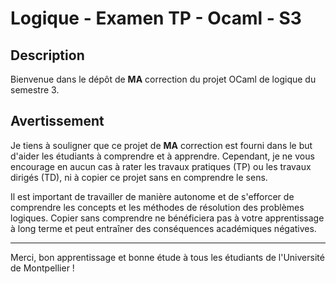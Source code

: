 # Logique - Examen TP - Ocaml - S3

## Description
Bienvenue dans le dépôt de **MA** correction du projet OCaml de logique du semestre 3.

## Avertissement

Je tiens à souligner que ce projet de **MA** correction est fourni dans le but d'aider les étudiants à comprendre et à apprendre. 
Cependant, je ne vous encourage en aucun cas à rater les travaux pratiques (TP) ou les travaux dirigés (TD), ni à copier ce projet sans en comprendre le sens.

Il est important de travailler de manière autonome et de s'efforcer de comprendre les concepts et les méthodes de résolution des problèmes logiques. 
Copier sans comprendre ne bénéficiera pas à votre apprentissage à long terme et peut entraîner des conséquences académiques négatives.

---

Merci, bon apprentissage et bonne étude à tous les étudiants de l'Université de Montpellier !

